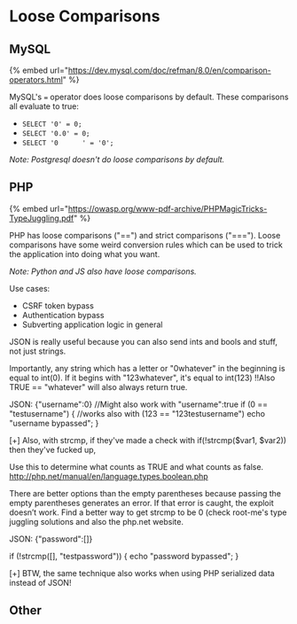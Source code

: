 # Loose Comparisons

## MySQL

{% embed url="https://dev.mysql.com/doc/refman/8.0/en/comparison-operators.html" %}

MySQL's `=` operator does loose comparisons by default. These comparisons all evaluate to true:

* `SELECT '0' = 0;`
* `SELECT '0.0' = 0;`
* `SELECT '0      ' = '0';`

_Note: Postgresql doesn't do loose comparisons by default._

## PHP

{% embed url="https://owasp.org/www-pdf-archive/PHPMagicTricks-TypeJuggling.pdf" %}

PHP has loose comparisons ("==") and strict comparisons ("==="). Loose comparisons have some weird conversion rules which can be used to trick the application into doing what you want.

_Note: Python and JS also have loose comparisons._

Use cases:

* CSRF token bypass
* Authentication bypass
* Subverting application logic in general



JSON is really useful because you can also send ints and bools and stuff, not just strings.

Importantly, any string which has a letter or "0whatever" in the beginning is equal to int(0). If it begins with "123whatever", it's equal to int(123) !!Also TRUE == "whatever" will also always return true.

JSON: {"username":0} //Might also work with "username":true if (0 == "testusername") { //works also with (123 == "123testusername") echo "username bypassed"; }

\[+] Also, with strcmp, if they've made a check with if(!strcmp($var1, $var2)) then they've fucked up,

Use this to determine what counts as TRUE and what counts as false. http://php.net/manual/en/language.types.boolean.php

There are better options than the empty parentheses because passing the empty parentheses generates an error. If that error is caught, the exploit doesn’t work. Find a better way to get strcmp to be 0 (check root-me's type juggling solutions and also the php.net website.

JSON: {"password":\[]}

if (!strcmp(\[], "testpassword")) { echo "password bypassed"; }

\[+] BTW, the same technique also works when using PHP serialized data instead of JSON!





## Other

